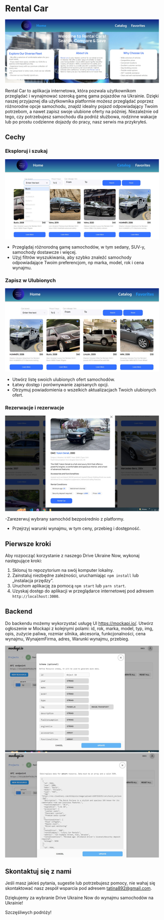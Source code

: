 # Rental Car

<img src="./assets/home-page.jpg" alt="Strona główna">

Rental Car to aplikacja internetowa, która pozwala użytkownikom przeglądać i
wynajmować szeroką gamę gama pojazdów na Ukrainie. Dzięki naszej przyjaznej dla
użytkownika platformie możesz przeglądać poprzez różnorodne opcje samochodu,
znajdź idealny pojazd odpowiadający Twoim potrzebom, a nawet zapisz swoje
ulubione oferty na później. Niezależnie od tego, czy potrzebujesz samochodu dla
podróż służbowa, rodzinne wakacje lub po prostu codzienne dojazdy do pracy, nasz
serwis ma przykryłeś.

## Cechy

### Eksploruj i szukaj

<img src="./assets/search.jpg" alt="Strona wyszukiwania">

- Przeglądaj różnorodną gamę samochodów, w tym sedany, SUV-y, samochody
  dostawcze i więcej.
- Użyj filtrów wyszukiwania, aby szybko znaleźć samochody odpowiadające Twoim
  preferencjom, np marka, model, rok i cena wynajmu.

### Zapisz w Ulubionych

<img src="./assets/favorite.jpg" alt="Strona Ulubione">

- Utwórz listę swoich ulubionych ofert samochodów.
- Łatwy dostęp i porównywanie zapisanych opcji.
- Otrzymuj powiadomienia o wszelkich aktualizacjach Twoich ulubionych ofert.

### Rezerwacje i rezerwacje

<img src="./assets/rental.jpg" alt="Rezerwacje i rezerwacje">

-Zarezerwuj wybrany samochód bezpośrednio z platformy.

- Przejrzyj warunki wynajmu, w tym ceny, przebieg i dostępność.

## Pierwsze kroki

Aby rozpocząć korzystanie z naszego Drive Ukraine Now, wykonaj następujące
kroki:

1. Sklonuj to repozytorium na swój komputer lokalny.
2. Zainstaluj niezbędne zależności, uruchamiając `npm install` lub „instalacja
   przędzy”.
3. Uruchom aplikację za pomocą `npm start` lub `yarn start`.
4. Uzyskaj dostęp do aplikacji w przeglądarce internetowej pod adresem
   `http://localhost:3000`.

## Backend

Do backendu możemy wykorzystać usługę UI https://mockapi.io/. Utwórz ogłoszenie
w Mockapi z kolejnymi polami: id, rok, marka, model, typ, img, opis, zużycie
paliwa, rozmiar silnika, akcesoria, funkcjonalności, cena wynajmu, WynajemFirma,
adres, Warunki wynajmu, przebieg.

![Mockapi1](./assets/mockapi.jpg) ![Mockapi2](./assets/mockapi2.jpg)

## Skontaktuj się z nami

Jeśli masz jakieś pytania, sugestie lub potrzebujesz pomocy, nie wahaj się
skontaktować nasz zespół wsparcia pod adresem tatina892@gmail.com.

Dziękujemy za wybranie Drive Ukraine Now do wynajmu samochodów na Ukrainie!

Szczęśliwych podróży!
